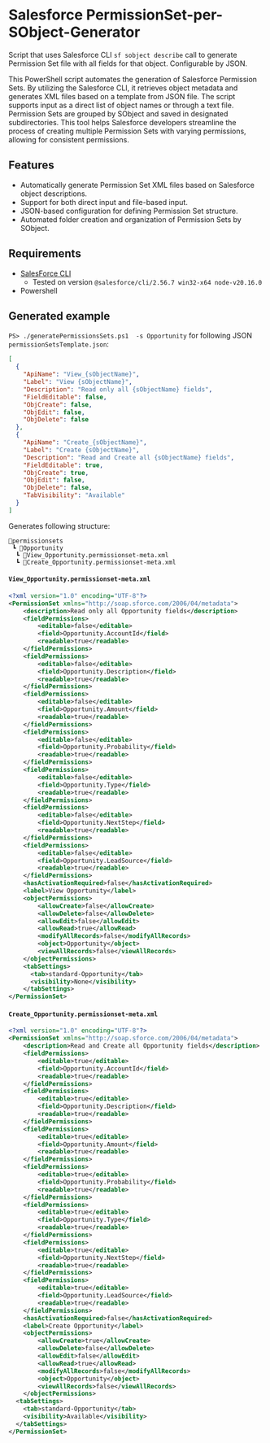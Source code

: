 # Salesforce PermissionSet-per-SObject-Generator
Script that uses Salesforce CLI `sf sobject describe` call to generate Permission Set file with all fields for that object. Configurable by JSON.

This PowerShell script automates the generation of Salesforce Permission Sets. By utilizing the Salesforce CLI, it retrieves object metadata and generates XML files based on a template from JSON file. The script supports input as a direct list of object names or through a text file. Permission Sets are grouped by SObject and saved in designated subdirectories. This tool helps Salesforce developers streamline the process of creating multiple Permission Sets with varying permissions, allowing for consistent permissions.

## Features
- Automatically generate Permission Set XML files based on Salesforce object descriptions.
- Support for both direct input and file-based input.
- JSON-based configuration for defining Permission Set structure.
- Automated folder creation and organization of Permission Sets by SObject.

## Requirements
- [SalesForce CLI](https://developer.salesforce.com/tools/salesforcecli/)
  - Tested on version `@salesforce/cli/2.56.7 win32-x64 node-v20.16.0`
- Powershell 

## Generated example
`PS> ./generatePermissionsSets.ps1  -s Opportunity` for following JSON `permissionSetsTemplate.json`:

```json
[
  {
    "ApiName": "View_{sObjectName}",
    "Label": "View {sObjectName}",
    "Description": "Read only all {sObjectName} fields",
    "FieldEditable": false,
    "ObjCreate": false,
    "ObjEdit": false,
    "ObjDelete": false
  },
  {
    "ApiName": "Create_{sObjectName}",
    "Label": "Create {sObjectName}",
    "Description": "Read and Create all {sObjectName} fields",
    "FieldEditable": true,
    "ObjCreate": true,
    "ObjEdit": false,
    "ObjDelete": false,
    "TabVisibility": "Available"
  }
]
```

Generates following structure:
```
📂permissionsets
 ┗ 📂Opportunity
  ┗ 📜View_Opportunity.permissionset-meta.xml
  ┗ 📜Create_Opportunity.permissionset-meta.xml
```
 
#### `View_Opportunity.permissionset-meta.xml`
```xml
<?xml version="1.0" encoding="UTF-8"?>
<PermissionSet xmlns="http://soap.sforce.com/2006/04/metadata">
    <description>Read only all Opportunity fields</description>
    <fieldPermissions>
        <editable>false</editable>
        <field>Opportunity.AccountId</field>
        <readable>true</readable>
    </fieldPermissions>
    <fieldPermissions>
        <editable>false</editable>
        <field>Opportunity.Description</field>
        <readable>true</readable>
    </fieldPermissions>
    <fieldPermissions>
        <editable>false</editable>
        <field>Opportunity.Amount</field>
        <readable>true</readable>
    </fieldPermissions>
    <fieldPermissions>
        <editable>false</editable>
        <field>Opportunity.Probability</field>
        <readable>true</readable>
    </fieldPermissions>
    <fieldPermissions>
        <editable>false</editable>
        <field>Opportunity.Type</field>
        <readable>true</readable>
    </fieldPermissions>
    <fieldPermissions>
        <editable>false</editable>
        <field>Opportunity.NextStep</field>
        <readable>true</readable>
    </fieldPermissions>
    <fieldPermissions>
        <editable>false</editable>
        <field>Opportunity.LeadSource</field>
        <readable>true</readable>
    </fieldPermissions>
    <hasActivationRequired>false</hasActivationRequired>
    <label>View Opportunity</label>
    <objectPermissions>
        <allowCreate>false</allowCreate>
        <allowDelete>false</allowDelete>
        <allowEdit>false</allowEdit>
        <allowRead>true</allowRead>
        <modifyAllRecords>false</modifyAllRecords>
        <object>Opportunity</object>
        <viewAllRecords>false</viewAllRecords>
    </objectPermissions>
    <tabSettings>
      <tab>standard-Opportunity</tab>
      <visibility>None</visibility>
    </tabSettings>
</PermissionSet>

```

#### `Create_Opportunity.permissionset-meta.xml`
```xml
<?xml version="1.0" encoding="UTF-8"?>
<PermissionSet xmlns="http://soap.sforce.com/2006/04/metadata">
    <description>Read and Create all Opportunity fields</description>
    <fieldPermissions>
        <editable>true</editable>
        <field>Opportunity.AccountId</field>
        <readable>true</readable>
    </fieldPermissions>
    <fieldPermissions>
        <editable>true</editable>
        <field>Opportunity.Description</field>
        <readable>true</readable>
    </fieldPermissions>
    <fieldPermissions>
        <editable>true</editable>
        <field>Opportunity.Amount</field>
        <readable>true</readable>
    </fieldPermissions>
    <fieldPermissions>
        <editable>true</editable>
        <field>Opportunity.Probability</field>
        <readable>true</readable>
    </fieldPermissions>
    <fieldPermissions>
        <editable>true</editable>
        <field>Opportunity.Type</field>
        <readable>true</readable>
    </fieldPermissions>
    <fieldPermissions>
        <editable>true</editable>
        <field>Opportunity.NextStep</field>
        <readable>true</readable>
    </fieldPermissions>
    <fieldPermissions>
        <editable>true</editable>
        <field>Opportunity.LeadSource</field>
        <readable>true</readable>
    </fieldPermissions>
    <hasActivationRequired>false</hasActivationRequired>
    <label>Create Opportunity</label>
    <objectPermissions>
        <allowCreate>true</allowCreate>
        <allowDelete>false</allowDelete>
        <allowEdit>false</allowEdit>
        <allowRead>true</allowRead>
        <modifyAllRecords>false</modifyAllRecords>
        <object>Opportunity</object>
        <viewAllRecords>false</viewAllRecords>
    </objectPermissions>
  <tabSettings>
    <tab>standard-Opportunity</tab>
    <visibility>Available</visibility>
  </tabSettings>
</PermissionSet>

```


